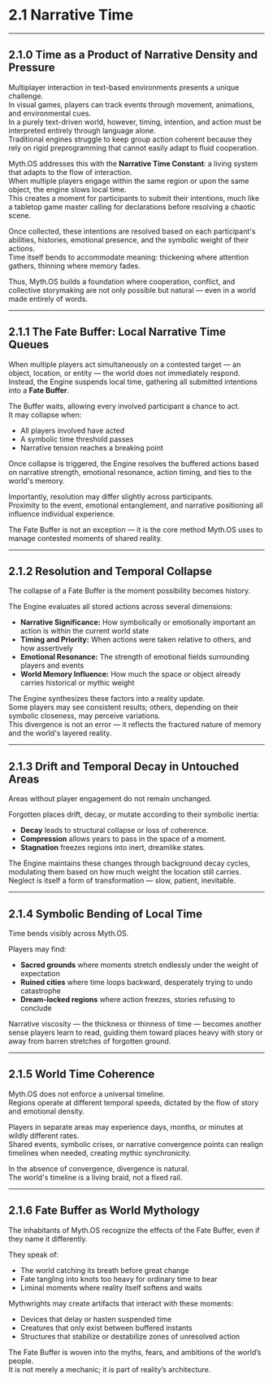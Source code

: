 # 2.1 Narrative Time

---

## 2.1.0 Time as a Product of Narrative Density and Pressure

Multiplayer interaction in text-based environments presents a unique challenge.  
In visual games, players can track events through movement, animations, and environmental cues.  
In a purely text-driven world, however, timing, intention, and action must be interpreted entirely through language alone.  
Traditional engines struggle to keep group action coherent because they rely on rigid preprogramming that cannot easily adapt to fluid cooperation.

Myth.OS addresses this with the **Narrative Time Constant**: a living system that adapts to the flow of interaction.  
When multiple players engage within the same region or upon the same object, the engine slows local time.  
This creates a moment for participants to submit their intentions, much like a tabletop game master calling for declarations before resolving a chaotic scene.

Once collected, these intentions are resolved based on each participant's abilities, histories, emotional presence, and the symbolic weight of their actions.  
Time itself bends to accommodate meaning: thickening where attention gathers, thinning where memory fades.

Thus, Myth.OS builds a foundation where cooperation, conflict, and collective storymaking are not only possible but natural — even in a world made entirely of words.

---

## 2.1.1 The Fate Buffer: Local Narrative Time Queues

When multiple players act simultaneously on a contested target — an object, location, or entity — the world does not immediately respond.  
Instead, the Engine suspends local time, gathering all submitted intentions into a **Fate Buffer**.

The Buffer waits, allowing every involved participant a chance to act.  
It may collapse when:

- All players involved have acted
- A symbolic time threshold passes
- Narrative tension reaches a breaking point

Once collapse is triggered, the Engine resolves the buffered actions based on narrative strength, emotional resonance, action timing, and ties to the world's memory.

Importantly, resolution may differ slightly across participants.  
Proximity to the event, emotional entanglement, and narrative positioning all influence individual experience.

The Fate Buffer is not an exception — it is the core method Myth.OS uses to manage contested moments of shared reality.

---

## 2.1.2 Resolution and Temporal Collapse

The collapse of a Fate Buffer is the moment possibility becomes history.

The Engine evaluates all stored actions across several dimensions:

- **Narrative Significance:** How symbolically or emotionally important an action is within the current world state
- **Timing and Priority:** When actions were taken relative to others, and how assertively
- **Emotional Resonance:** The strength of emotional fields surrounding players and events
- **World Memory Influence:** How much the space or object already carries historical or mythic weight

The Engine synthesizes these factors into a reality update.  
Some players may see consistent results; others, depending on their symbolic closeness, may perceive variations.  
This divergence is not an error — it reflects the fractured nature of memory and the world's layered reality.

---

## 2.1.3 Drift and Temporal Decay in Untouched Areas

Areas without player engagement do not remain unchanged.

Forgotten places drift, decay, or mutate according to their symbolic inertia:

- **Decay** leads to structural collapse or loss of coherence.
- **Compression** allows years to pass in the space of a moment.
- **Stagnation** freezes regions into inert, dreamlike states.

The Engine maintains these changes through background decay cycles, modulating them based on how much weight the location still carries.  
Neglect is itself a form of transformation — slow, patient, inevitable.

---

## 2.1.4 Symbolic Bending of Local Time

Time bends visibly across Myth.OS.

Players may find:

- **Sacred grounds** where moments stretch endlessly under the weight of expectation
- **Ruined cities** where time loops backward, desperately trying to undo catastrophe
- **Dream-locked regions** where action freezes, stories refusing to conclude

Narrative viscosity — the thickness or thinness of time — becomes another sense players learn to read, guiding them toward places heavy with story or away from barren stretches of forgotten ground.

---

## 2.1.5 World Time Coherence

Myth.OS does not enforce a universal timeline.  
Regions operate at different temporal speeds, dictated by the flow of story and emotional density.

Players in separate areas may experience days, months, or minutes at wildly different rates.  
Shared events, symbolic crises, or narrative convergence points can realign timelines when needed, creating mythic synchronicity.

In the absence of convergence, divergence is natural.  
The world's timeline is a living braid, not a fixed rail.

---

## 2.1.6 Fate Buffer as World Mythology

The inhabitants of Myth.OS recognize the effects of the Fate Buffer, even if they name it differently.

They speak of:

- The world catching its breath before great change
- Fate tangling into knots too heavy for ordinary time to bear
- Liminal moments where reality itself softens and waits

Mythwrights may create artifacts that interact with these moments:

- Devices that delay or hasten suspended time
- Creatures that only exist between buffered instants
- Structures that stabilize or destabilize zones of unresolved action

The Fate Buffer is woven into the myths, fears, and ambitions of the world’s people.  
It is not merely a mechanic; it is part of reality’s architecture.